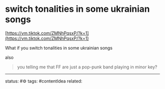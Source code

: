 # switch tonalities in some ukrainian songs

[https://vm.tiktok.com/ZMNhPqsxP/?k=1](https://vm.tiktok.com/ZMNhPqsxP/?k=1)  
  
What if you switch tonalities in some ukrainian songs

also

 >you telling me that FF are just a pop-punk band playing in minor key?

---
status: #⚙️ 
tags: #contentIdea
related: 
